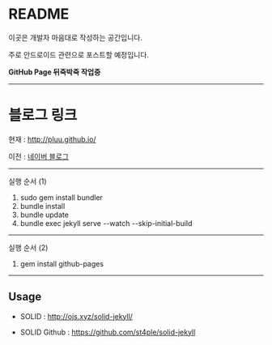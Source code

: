 # README


이곳은 개발자 마음대로 작성하는 공간입니다.

주로 안드로이드 관련으로 포스트할 예정입니다.

**GitHub Page 뒤죽박죽 작업중**

- - -

# 블로그 링크

현재 : http://pluu.github.io/

이전 : [네이버 블로그](http://blog.naver.com/pluulove84)

- - -

실행 순서 (1)

1. sudo gem install bundler
2. bundle install
3. bundle update
4. bundle exec jekyll serve --watch --skip-initial-build

- - -

실행 순서 (2)

1. gem install github-pages

- - -

## Usage
- SOLID : http://ojs.xyz/solid-jekyll/

- SOLID Github : https://github.com/st4ple/solid-jekyll
